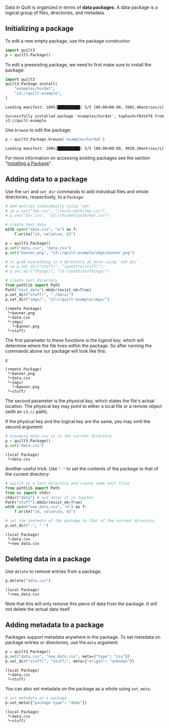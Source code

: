 Data in Quilt is organized in terms of **data packages**. A data package is a logical group of files, directories, and metadata.

## Initializing a package

To edit a new empty package, use the package constructor:


```python
import quilt3
p = quilt3.Package()
```

To edit a preexisting package, we need to first make sure to install the package:


```python
import quilt3
quilt3.Package.install(
    "examples/hurdat",
    "s3://quilt-example",
)
```

    Loading manifest: 100%|██████████| 5/5 [00:00<00:00, 5902.48entries/s]

    Successfully installed package 'examples/hurdat', tophash=f8d1478 from s3://quilt-example





Use `browse` to edit the package:

<!--pytest-codeblocks:cont-->
```python
p = quilt3.Package.browse('examples/hurdat')
```

    Loading manifest: 100%|██████████| 5/5 [00:00<00:00, 9920.30entries/s]


For more information on accessing existing packages see the section "[Installing a Package](installing-a-package.md)".

## Adding data to a package

Use the `set` and `set_dir` commands to add individual files and whole directories, respectively, to a `Package`:


<!--pytest-codeblocks:cont-->

```python
# add entries individually using `set`
# ie p.set("foo.csv", "/local/path/foo.csv"),
# p.set("bar.csv", "s3://bucket/path/bar.csv")

# create test data
with open("data.csv", "w") as f:
    f.write("id, value\na, 42")

p = quilt3.Package()
p.set("data.csv", "data.csv")
p.set("banner.png", "s3://quilt-example/imgs/banner.png")

# or grab everything in a directory at once using `set_dir`
# ie p.set_dir("stuff/", "/path/to/stuff/"),
# p.set_dir("things/", "s3://path/to/things/")

# create test directory
from pathlib import Path
Path("test_data").mkdir(exist_ok=True)
p.set_dir("stuff/", "./data/")
p.set_dir("imgs/", "s3://quilt-example/imgs/")
```




    (remote Package)
     └─banner.png
     └─data.csv
     └─imgs/
       └─banner.png
     └─stuff/



The first parameter to these functions is the *logical key*, which will determine where the file lives within the package. So after running the commands above our package will look like this:

<!--pytest-codeblocks:cont-->

```python
p
```




    (remote Package)
     └─banner.png
     └─data.csv
     └─imgs/
       └─banner.png
     └─stuff/



The second parameter is the *physical key*, which states the file's actual location. The physical key may point to either a local file or a remote object (with an `s3://` path).

If the physical key and the logical key are the same, you may omit the second argument:

<!--pytest-codeblocks:cont-->

```python
# assuming data.csv is in the current directory
p = quilt3.Package()
p.set("data.csv")
```




    (local Package)
     └─data.csv



Another useful trick. Use `"."` to set the contents of the package to that of the current directory:

<!--pytest-codeblocks:cont-->
```python
# switch to a test directory and create some test files
from pathlib import Path
from os import chdir
chdir("data") # %cd data/ if in Jupyter
Path("stuff").mkdir(exist_ok=True)
with open("new_data.csv", "w") as f:
    f.write("id, value\na, 42")

# set the contents of the package to that of the current directory
p.set_dir(".", ".")
```




    (local Package)
     └─data.csv
     └─new_data.csv



## Deleting data in a package

Use `delete` to remove entries from a package:

<!--pytest-codeblocks:cont-->
```python
p.delete("data.csv")
```




    (local Package)
     └─new_data.csv



Note that this will only remove this piece of data from the package. It will not delete the actual data itself.

## Adding metadata to a package

Packages support metadata anywhere in the package. To set metadata on package entries or directories, use the `meta` argument:


<!--pytest-codeblocks:cont-->
```python
p = quilt3.Package()
p.set("data.csv", "new_data.csv", meta={"type": "csv"})
p.set_dir("stuff/", "stuff/", meta={"origin": "unknown"})
```




    (local Package)
     └─data.csv
     └─stuff/



You can also set metadata on the package as a whole using `set_meta`.


<!--pytest-codeblocks:cont-->
```python
# set metadata on a package
p.set_meta({"package-type": "demo"})
```




    (local Package)
     └─data.csv
     └─stuff/
